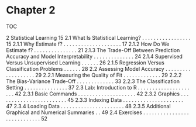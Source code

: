 # Chapter 2

TOC

2 Statistical Learning 15
2.1 What Is Statistical Learning? . . . . . . . . . . . . . . . . . 15
2.1.1 Why Estimate f? . . . . . . . . . . . . . . . . . . . . 17
2.1.2 How Do We Estimate f? . . . . . . . . . . . . . . . 21
2.1.3 The Trade-Off Between Prediction Accuracy
and Model Interpretability . . . . . . . . . . . . . . 24
2.1.4 Supervised Versus Unsupervised Learning . . . . . . 26
2.1.5 Regression Versus Classification Problems . . . . . . 28
2.2 Assessing Model Accuracy . . . . . . . . . . . . . . . . . . . 29
2.2.1 Measuring the Quality of Fit . . . . . . . . . . . . . 29
2.2.2 The Bias-Variance Trade-Off . . . . . . . . . . . . . 33
2.2.3 The Classification Setting . . . . . . . . . . . . . . . 37
2.3 Lab: Introduction to R . . . . . . . . . . . . . . . . . . . . . 42
2.3.1 Basic Commands . . . . . . . . . . . . . . . . . . . . 42
2.3.2 Graphics . . . . . . . . . . . . . . . . . . . . . . . . 45
2.3.3 Indexing Data . . . . . . . . . . . . . . . . . . . . . 47
2.3.4 Loading Data . . . . . . . . . . . . . . . . . . . . . . 48
2.3.5 Additional Graphical and Numerical Summaries . . 49
2.4 Exercises . . . . . . . . . . . . . . . . . . . . . . . . . . . . 52



